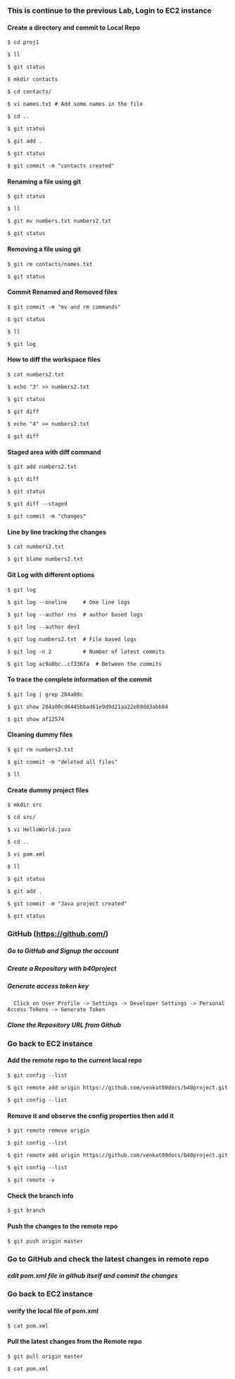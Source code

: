 ### This is continue to the previous Lab, Login to EC2 instance


#### Create a directory and commit to Local Repo

    $ cd proj1
    
    $ ll
    
    $ git status
    
    $ mkdir contacts
    
    $ cd contacts/
    
    $ vi names.txt # Add some names in the file
    
    $ cd ..
    
    $ git status
    
    $ git add . 
    
    $ git status
    
    $ git commit -m "contacts created"
    

#### Renaming a file using git

    $ git status
    
    $ ll
    
    $ git mv numbers.txt numbers2.txt
    
    $ git status

#### Removing a file using git 

    $ git rm contacts/names.txt
    
    $ git status

#### Commit Renamed and Removed files

    $ git commit -m "mv and rm commands"
    
    $ git status    
    
    $ ll
    
    $ git log

#### How to diff the workspace files 

    $ cat numbers2.txt
    
    $ echo "3" >> numbers2.txt
    
    $ git status
    
    $ git diff
    
    $ echo "4" >> numbers2.txt
    
    $ git diff
    
#### Staged area with diff command 

    $ git add numbers2.txt
    
    $ git diff
    
    $ git status
    
    $ git diff --staged
    
    $ git commit -m "changes"
    

#### Line by line tracking the changes

    $ cat numbers2.txt
    
    $ git blame numbers2.txt
    

#### Git Log with different options

    $ git log
    
    $ git log --oneline     # One line logs
    
    $ git log --author rns  # author based logs
    
    $ git log --author dev1
    
    $ git log numbers2.txt  # File based logs
    
    $ git log -n 2          # Number of latest commits
    
    $ git log ac9a0bc..cf336fa  # Between the commits
    

#### To trace the complete information of the commit

    $ git log | grep 284a00c
    
    $ git show 284a00cd6445bbad61e9d9d21aa22e09dd3abb84
    
    $ git show af12574
    
    
#### Cleaning dummy files

    $ git rm numbers2.txt
    
    $ git commit -m "deleted all files"
    
    $ ll


#### Create dummy project files

    $ mkdir src
    
    $ cd src/
    
    $ vi HelloWorld.java
    
    $ cd ..
    
    $ vi pom.xml
    
    $ ll
    
    $ git status
    
    $ git add .
    
    $ git commit -m "Java project created"
    
    $ git status
    

### GitHub (https://github.com/)

##### Go to GitHub and Signup the account

##### Create a Repository with b40project

##### Generate access token key 

      Click on User Profile -> Settings -> Developer Settings -> Personal Access Tokens -> Generate Token
      
##### Clone the Repository URL from Github

  
### Go back to EC2 instance


#### Add the remote repo to the current local repo

    $ git config --list
    
    $ git remote add origin https://github.com/venkat09docs/b40project.git
    
    $ git config --list
    

#### Remove it and observe the config properties then add it

    $ git remote remove origin
    
    $ git config --list
    
    $ git remote add origin https://github.com/venkat09docs/b40project.git
    
    $ git config --list
    
    $ git remote -v


#### Check the branch info

    $ git branch


#### Push the changes to the remote repo

    $ git push origin master


### Go to GitHub and check the latest changes in remote repo

##### edit pom.xml file in github itself and commit the changes

### Go back to EC2 instance


#### verify the local file of pom.xml

    $ cat pom.xml

#### Pull the latest changes from the Remote repo

    $ git pull origin master

    $ cat pom.xml

